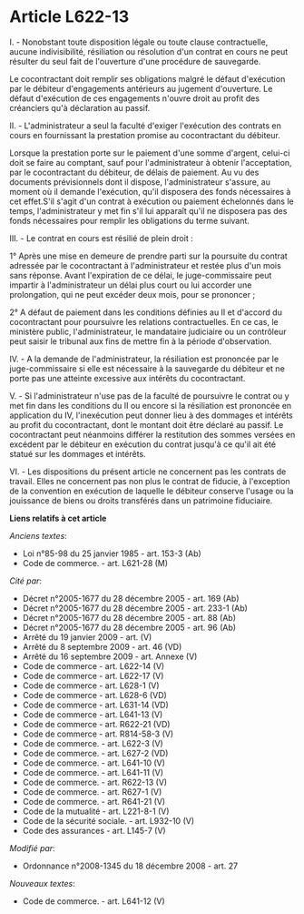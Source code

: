 # Article L622-13

I. - Nonobstant toute disposition légale ou toute clause contractuelle, aucune indivisibilité, résiliation ou résolution d'un
contrat en cours ne peut résulter du seul fait de l'ouverture d'une procédure de sauvegarde. 

Le cocontractant doit remplir ses obligations malgré le défaut d'exécution par le débiteur d'engagements antérieurs au
jugement d'ouverture. Le défaut d'exécution de ces engagements n'ouvre droit au profit des créanciers qu'à déclaration au
passif. 

II. - L'administrateur a seul la faculté d'exiger l'exécution des contrats en cours en fournissant la prestation promise au
cocontractant du débiteur. 

Lorsque la prestation porte sur le paiement d'une somme d'argent, celui-ci doit se faire au comptant, sauf pour
l'administrateur à obtenir l'acceptation, par le cocontractant du débiteur, de délais de paiement. Au vu des documents
prévisionnels dont il dispose, l'administrateur s'assure, au moment où il demande l'exécution, qu'il disposera des fonds
nécessaires à cet effet.S'il s'agit d'un contrat à exécution ou paiement échelonnés dans le temps, l'administrateur y met fin
s'il lui apparaît qu'il ne disposera pas des fonds nécessaires pour remplir les obligations du terme suivant. 

III. - Le contrat en cours est résilié de plein droit : 

1° Après une mise en demeure de prendre parti sur la poursuite du contrat adressée par le cocontractant à l'administrateur et
restée plus d'un mois sans réponse. Avant l'expiration de ce délai, le juge-commissaire peut impartir à l'administrateur un
délai plus court ou lui accorder une prolongation, qui ne peut excéder deux mois, pour se prononcer ; 

2° A défaut de paiement dans les conditions définies au II et d'accord du cocontractant pour poursuivre les relations
contractuelles. En ce cas, le ministère public, l'administrateur, le mandataire judiciaire ou un contrôleur peut saisir le
tribunal aux fins de mettre fin à la période d'observation. 

IV. - A la demande de l'administrateur, la résiliation est prononcée par le juge-commissaire si elle est nécessaire à la
sauvegarde du débiteur et ne porte pas une atteinte excessive aux intérêts du cocontractant. 

V. - Si l'administrateur n'use pas de la faculté de poursuivre le contrat ou y met fin dans les conditions du II ou encore si
la résiliation est prononcée en application du IV, l'inexécution peut donner lieu à des dommages et intérêts au profit du
cocontractant, dont le montant doit être déclaré au passif. Le cocontractant peut néanmoins différer la restitution des
sommes versées en excédent par le débiteur en exécution du contrat jusqu'à ce qu'il ait été statué sur les dommages et
intérêts. 

VI. - Les dispositions du présent article ne concernent pas les contrats de travail. Elles ne concernent pas non plus le
contrat de fiducie, à l'exception de la convention en exécution de laquelle le débiteur conserve l'usage ou la jouissance de
biens ou droits transférés dans un patrimoine fiduciaire.

**Liens relatifs à cet article**

_Anciens textes_:

  - Loi n°85-98 du 25 janvier 1985 - art. 153-3 (Ab)
  - Code de commerce. - art. L621-28 (M)

_Cité par_:

  - Décret n°2005-1677 du 28 décembre 2005 - art. 169 (Ab)
  - Décret n°2005-1677 du 28 décembre 2005 - art. 233-1 (Ab)
  - Décret n°2005-1677 du 28 décembre 2005 - art. 88 (Ab)
  - Décret n°2005-1677 du 28 décembre 2005 - art. 96 (Ab)
  - Arrêté du 19 janvier 2009 - art. (V)
  - Arrêté du 8 septembre 2009 - art. 46 (VD)
  - Arrêté du 16 septembre 2009 - art. Annexe (V)
  - Code de commerce - art. L622-14 (V)
  - Code de commerce - art. L622-17 (V)
  - Code de commerce - art. L628-1 (V)
  - Code de commerce - art. L628-6 (VD)
  - Code de commerce - art. L631-14 (VD)
  - Code de commerce - art. L641-13 (V)
  - Code de commerce - art. R622-21 (VD)
  - Code de commerce - art. R814-58-3 (V)
  - Code de commerce. - art. L622-3 (V)
  - Code de commerce. - art. L627-2 (VD)
  - Code de commerce. - art. L641-10 (V)
  - Code de commerce. - art. L641-11 (V)
  - Code de commerce. - art. R622-13 (V)
  - Code de commerce. - art. R627-1 (V)
  - Code de commerce. - art. R641-21 (V)
  - Code de la mutualité - art. L221-8-1 (V)
  - Code de la sécurité sociale. - art. L932-10 (V)
  - Code des assurances - art. L145-7 (V)

_Modifié par_:

  - Ordonnance n°2008-1345 du 18 décembre 2008 - art. 27

_Nouveaux textes_:

  - Code de commerce. - art. L641-12 (V)
